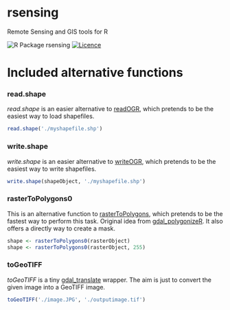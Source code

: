 # rsensing
Remote Sensing and GIS tools for R

![R Package rsensing](https://img.shields.io/badge/R%20Package-rsensing-green.svg)
[![Licence](https://img.shields.io/badge/license-GPLv3-orange.svg)](http://www.gnu.org/licenses/gpl-3.0.html)

# Included alternative functions

### read.shape
_read.shape_ is an easier alternative to [readOGR](https://www.rdocumentation.org/packages/rgdal/versions/1.2-13/topics/readOGR), which pretends to be the easiest way to load shapefiles.
```R
read.shape('./myshapefile.shp')
```

### write.shape
_write.shape_ is an easier alternative to [writeOGR](https://www.rdocumentation.org/packages/rgdal/versions/1.2-15/topics/writeOGR), which pretends to be the easiest way to write shapefiles.
```R
write.shape(shapeObject, './myshapefile.shp')
```

### rasterToPolygons0
This is an alternative function to [rasterToPolygons](https://www.rdocumentation.org/packages/raster/versions/2.5-8/topics/rasterToPolygons), which pretends to be the fastest way to perform this task. Original idea from [gdal_polygonizeR](https://johnbaumgartner.wordpress.com/2012/07/26/getting-rasters-into-shape-from-r/). It also offers a directly way to create a mask.
```R
shape <- rasterToPolygons0(rasterObject)
shape <- rasterToPolygons0(rasterObject, 255)
```

### toGeoTIFF
_toGeoTIFF_ is a tiny [gdal_translate](http://www.gdal.org/gdal_translate.html) wrapper. The aim is just to convert the given image into a GeoTIFF image.
```R
toGeoTIFF('./image.JPG', './outputimage.tif')
```
